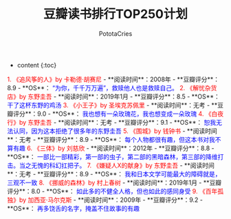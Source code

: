 ﻿---
layout: post
title:  "豆瓣读书排行TOP250计划"
categories: Reading
tags: 读书计划
author: PototaCries
---

* content
{:toc}



<font color="red"> 
1. 《追风筝的人》by 卡勒德·胡赛尼
</font>
- **阅读时间**：2008年
- **豆瓣评分**：8.9
- **OS**：
<font color="blue">
“为你，千千万万遍”，救赎他人也是救赎自己。
</font>  


<font color="red"> 
2. 《解忧杂货店》by 东野圭吾
</font>
- **阅读时间**：2019年1月
- **豆瓣评分**：8.5
- **OS**：
<font color="blue">
干了这杯东野的鸡汤
</font>


<font color="red"> 
3. 《小王子》by 圣埃克苏佩里
</font>
- **阅读时间**：无考
- **豆瓣评分**：9.0
- **OS**：
<font color="blue">
我也想有一朵玫瑰花，我也想变成一朵玫瑰
</font>


<font color="red"> 
4. 《白夜行》by 东野圭吾
</font>
- **阅读时间**：无考
- **豆瓣评分**：9.1
- **OS**：
<font color="blue">
恕我无法认同，因为这本拒绝了很多年的东野圭吾
</font>


<font color="red"> 
5. 《围城》by 钱钟书
</font>
- **阅读时间**：无考
- **豆瓣评分**：8.9
- **OS**：
<font color="blue">
每个人物都很有趣，但这本书对我不算有趣
</font>

<font color="red"> 
6. 《三体》by 刘慈欣
</font>
- **阅读时间**：2012年
- **豆瓣评分**：8.8
- **OS**：
<font color="blue">
一部比一部精彩，第一部的虫子，第二部的黑暗森林，第三部的降维打击。当之无愧的科幻扛把子。
</font>

<font color="red"> 
7. 《嫌疑人X的献身》by 东野圭吾
</font>
- **阅读时间**：无考
- **豆瓣评分**：8.9
- **OS**：
<font color="blue">
我和日本文学可能最大的障碍就是，三观不一致
</font>

<font color="red"> 
8. 《挪威的森林》by 村上春树
</font>
- **阅读时间**：2019年1月
- **豆瓣评分**：8.0
- **OS**：
<font color="blue">
如此多的不健全人格，但也如此的感同身受
</font>

<font color="red"> 
9. 《百年孤独》by 加西亚·马尔克斯
</font>
- **阅读时间**：2009年
- **豆瓣评分**：9.2
- **OS**：
<font color="blue">
再多饶舌的名字，掩盖不住故事的有趣
</font>


